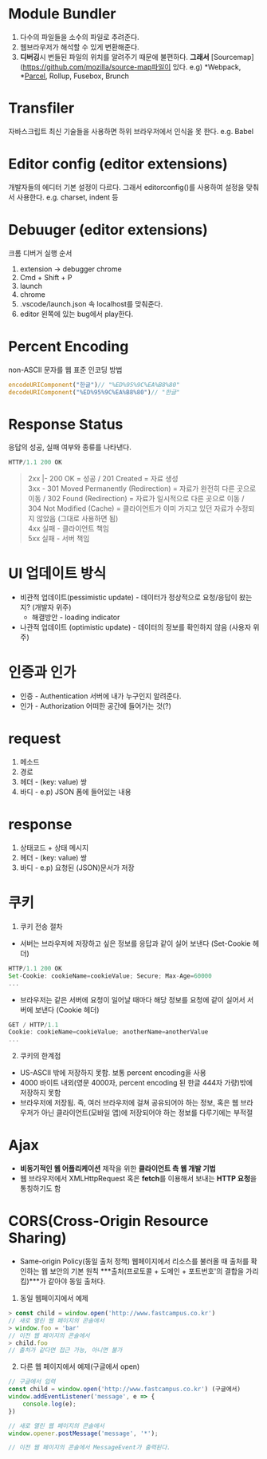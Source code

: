 Module Bundler
===
1. 다수의 파일들을 소수의 파일로 추려준다. 
2. 웹브라우저가 해석할 수 있게 변환해준다.
3. **디버깅**시 번들된 파일의 위치를 알려주기 때문에 불편하다.
**그래서** [Sourcemap](https://github.com/mozilla/source-map파일이 있다.
e.g) *Webpack, *[Parcel](https://github.com/parcel-bundler/parcel), Rollup, Fusebox, Brunch

Transfiler
===
자바스크립트 최신 기술들을 사용하면 하위 브라우저에서 인식을 못 한다.
e.g. Babel 

Editor config (editor extensions)
===
개발자들의 에디터 기본 설정이 다르다.
그래서 editorconfig()를 사용하여 설정을 맞춰서 사용한다.
e.g. charset, indent 등

Debuuger (editor extensions)
===
크롬 디버거 실행 순서
1. extension -> debugger chrome
2. Cmd + Shift + P
3. launch
4. chrome
5. .vscode/launch.json 속 localhost를 맞춰준다.
6. editor 왼쪽에 있는 bug에서 play한다.



Percent Encoding
===
non-ASCII 문자를 웹 표준 인코딩 방법
```js
encodeURIComponent("한글")// "%ED%95%9C%EA%B8%80"
decodeURIComponent("%ED%95%9C%EA%B8%80")// "한글"
```

Response Status
===
응답의 성공, 실패 여부와 종류를 나타낸다.
```js
HTTP/1.1 200 OK
```
> 2xx |- 200 OK = 성공 / 201 Created = 자료 생성<br />
> 3xx - 301 Moved Permanently (Redirection) = 자료가 완전히 다른 곳으로 이동 / 302 Found (Redirection) = 자료가 일시적으로 다른 곳으로 이동 / 304 Not Modified (Cache) = 클라이언트가 이미 가지고 있던 자료가 수정되지 않았음 (그대로 사용하면 됨)<br />
> 4xx 실패 - 클라이언트 책임<br />
> 5xx 실패 - 서버 책임<br />

UI 업데이트 방식
===
* 비관적 업데이트(pessimistic update) - 데이터가 정상적으로 요청/응답이 왔는지? (개발자 위주)
    * 해결방안 - loading indicator
* 나관적 업데이트 (optimistic update) - 데이터의 정보를 확인하지 않음 (사용자 위주)

인증과 인가
===
* 인증 - Authentication 서버에 내가 누구인지 알려준다.
* 인가 - Authorization 어떠한 공간에 들어가는 것(?)

request
===
1. 메소드
2. 경로
3. 헤더 - (key: value) 쌍
4. 바디 - e.p) JSON 폼에 들어있는 내용

response
===
1. 상태코드 + 상태 메시지
2. 헤더 - (key: value) 쌍
3. 바디 - e.p) 요청된 (JSON)문서가 저장

쿠키
===
1. 쿠키 전송 절차
* 서버는 브라우저에 저장하고 싶은 정보를 응답과 같이 실어 보낸다 (Set-Cookie 헤더)
```js
HTTP/1.1 200 OK
Set-Cookie: cookieName=cookieValue; Secure; Max-Age=60000
...
```
* 브라우저는 같은 서버에 요청이 일어날 때마다 해당 정보를 요청에 같이 실어서 서버에 보낸다 (Cookie 헤더)
```js
GET / HTTP/1.1
Cookie: cookieName=cookieValue; anotherName=anotherValue
...
```
2. 쿠키의 한계점
* US-ASCII 밖에 저장하지 못함. 보통 percent encoding을 사용
* 4000 바이트 내외(영문 4000자, percent encoding 된 한글 444자 가량)밖에 저장하지 못함
* 브라우저에 저장됨. 즉, 여러 브라우저에 걸쳐 공유되어야 하는 정보, 혹은 웹 브라우저가 아닌 클라이언트(모바일 앱)에 저장되어야 하는 정보를 다루기에는 부적절

Ajax
===
* **비동기적인 웹 어플리케이션** 제작을 위한 **클라이언트 측 웹 개발 기법**
* 웹 브라우저에서 XMLHttpRequest 혹은 **fetch**를 이용해서 보내는 **HTTP 요청**을 통칭하기도 함

CORS(Cross-Origin Resource Sharing)
===
* Same-origin Policy(동일 출처 정책)
웹페이지에서 리소스를 불러올 때 출처를 확인하는 웹 보안의 기본 원칙
***출처(프로토콜 + 도메인 + 포트번호'의 결합을 가리킴)***가 같아야 동일 출처다.

1. 동일 웹페이지에서 예제
```js
> const child = window.open('http://www.fastcampus.co.kr')
// 새로 열린 웹 페이지의 콘솔에서
> window.foo = 'bar'
// 이전 웹 페이지의 콘솔에서
> child.foo
// 출처가 같다면 접근 가능, 아니면 불가
```

2. 다른 웹 페이지에서 예제(구글에서 open)
```js
// 구글에서 입력
const child = window.open('http://www.fastcampus.co.kr') (구글에서)
window.addEventListener('message', e => {
    console.log(e);
})

// 새로 열린 웹 페이지의 콘솔에서
window.opener.postMessage('message', '*');

// 이전 웹 페이지의 콘솔에서 MessageEvent가 출력된다.
```